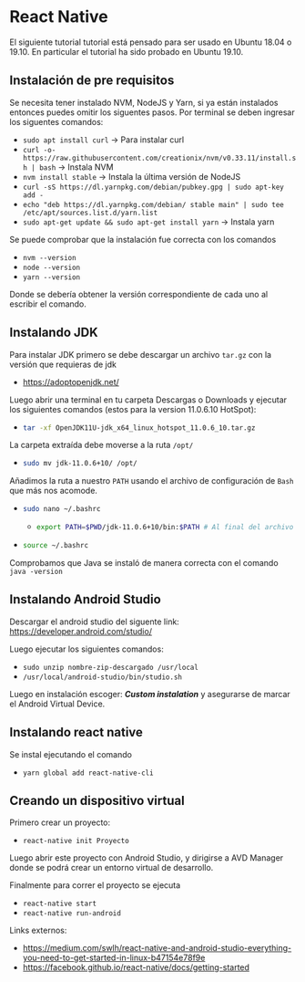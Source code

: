 # React Native

El siguiente tutorial tutorial está pensado para ser usado en Ubuntu 18.04 o 19.10. En particular el tutorial ha sido probado en Ubuntu 19.10.

## Instalación de pre requisitos

Se necesita tener instalado NVM, NodeJS y Yarn, si ya están instalados entonces puedes omitir los siguentes pasos. Por terminal se deben ingresar los siguentes comandos:

- `sudo apt install curl` -> Para instalar curl
- `curl -o- https://raw.githubusercontent.com/creationix/nvm/v0.33.11/install.sh | bash` -> Instala NVM
- `nvm install stable` -> Instala la última versión de NodeJS
- `curl -sS https://dl.yarnpkg.com/debian/pubkey.gpg | sudo apt-key add -`
- `echo "deb https://dl.yarnpkg.com/debian/ stable main" | sudo tee /etc/apt/sources.list.d/yarn.list`
- `sudo apt-get update && sudo apt-get install yarn` -> Instala yarn

Se puede comprobar que la instalación fue correcta con los comandos

- `nvm --version`
- `node --version`
- `yarn --version`

Donde se debería obtener la versión correspondiente de cada uno al escribir el comando.

## Instalando JDK

Para instalar JDK primero se debe descargar un archivo `tar.gz` con la versión que requieras de jdk

- <https://adoptopenjdk.net/>

Luego abrir una terminal en tu carpeta Descargas o Downloads y ejecutar los siguientes comandos (estos para la version 11.0.6.10 HotSpot):

- ```bash
  tar -xf OpenJDK11U-jdk_x64_linux_hotspot_11.0.6_10.tar.gz
  ```

La carpeta extraída debe moverse a la ruta `/opt/`

- ```bash
  sudo mv jdk-11.0.6+10/ /opt/
  ```

Añadimos la ruta a nuestro `PATH` usando el archivo de configuración de `Bash` que más nos acomode.

- ```bash
  sudo nano ~/.bashrc
  ```

  - ```bash
    export PATH=$PWD/jdk-11.0.6+10/bin:$PATH # Al final del archivo
    ```

- ```bash
  source ~/.bashrc
  ```

Comprobamos que Java se instaló de manera correcta con el comando `java -version`

## Instalando Android Studio

Descargar el android studio del siguente link: <https://developer.android.com/studio/>

Luego ejecutar los siguientes comandos:

- `sudo unzip nombre-zip-descargado /usr/local`
- `/usr/local/android-studio/bin/studio.sh`

Luego en instalación escoger: **_Custom instalation_** y asegurarse de marcar el Android Virtual Device.

## Instalando react native

Se instal ejecutando el comando

- `yarn global add react-native-cli`

## Creando un dispositivo virtual

Primero crear un proyecto:

- `react-native init Proyecto`

Luego abrir este proyecto con Android Studio, y dirigirse a AVD Manager donde se podrá crear un entorno virtual de desarrollo.

Finalmente para correr el proyecto se ejecuta

- `react-native start`
- `react-native run-android`

Links externos:

- <https://medium.com/swlh/react-native-and-android-studio-everything-you-need-to-get-started-in-linux-b47154e78f9e>
- <https://facebook.github.io/react-native/docs/getting-started>
